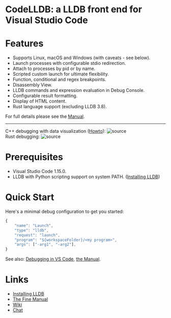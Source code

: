 CodeLLDB: a LLDB front end for Visual Studio Code
=================================================

# Features
- Supports Linux, macOS and Windows (with caveats - see below).
- Launch processes with configurable stdio redirection.
- Attach to processes by pid or by name.
- Scripted custom launch for ultimate flexibility.
- Function, conditional and regex breakpoints.
- Disassembly View.
- LLDB commands and expression evaluation in Debug Console.
- Configurable result formatting.
- Display of HTML content.
- Rust language support (excluding LLDB 3.8).

For full details please see the [Manual](https://github.com/vadimcn/vscode-lldb/blob/master/MANUAL.md).

---

C++ debugging with data visualization ([Howto](https://github.com/vadimcn/vscode-lldb/wiki/Data-visualization)):
![source](https://github.com/vadimcn/vscode-lldb/raw/master/images/plotting.png)
<br>
Rust debugging:
![source](https://github.com/vadimcn/vscode-lldb/raw/master/images/source.png)

# Prerequisites
- Visual Studio Code 1.15.0.
- LLDB with Python scripting support on system PATH. ([Installing LLDB](https://github.com/vadimcn/vscode-lldb/wiki/Installing-LLDB))

# Quick Start
Here's a minimal debug configuration to get you started:
```javascript
{
    "name": "Launch",
    "type": "lldb",
    "request": "launch",
    "program": "${workspaceFolder}/<my program>",
    "args": ["-arg1", "-arg2"],
}
```

See also: [Debugging in VS Code](https://code.visualstudio.com/docs/editor/debugging), [the Manual](https://github.com/vadimcn/vscode-lldb/blob/master/MANUAL.md).

# Links
- [Installing LLDB](https://github.com/vadimcn/vscode-lldb/wiki/Installing-LLDB)
- [The Fine Manual](https://github.com/vadimcn/vscode-lldb/blob/master/MANUAL.md)
- [Wiki](https://github.com/vadimcn/vscode-lldb/wiki)
- [Chat](https://gitter.im/vscode-lldb/QnA)
